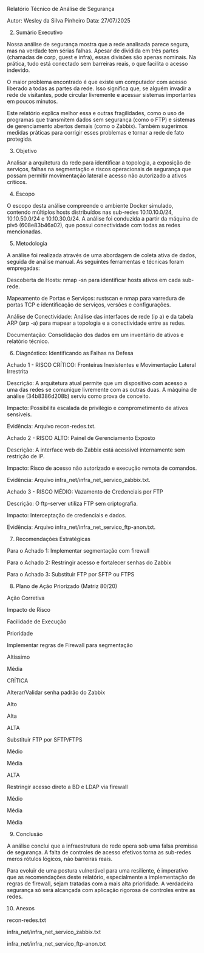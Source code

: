 Relatório Técnico de Análise de Segurança

Autor: Wesley da Silva Pinheiro
Data: 27/07/2025

2. Sumário Executivo

Nossa análise de segurança mostra que a rede analisada parece segura, mas na verdade tem sérias falhas. Apesar de dividida em três partes (chamadas de corp, guest e infra), essas divisões são apenas nominais. Na prática, tudo está conectado sem barreiras reais, o que facilita o acesso indevido.

O maior problema encontrado é que existe um computador com acesso liberado a todas as partes da rede. Isso significa que, se alguém invadir a rede de visitantes, pode circular livremente e acessar sistemas importantes em poucos minutos.

Este relatório explica melhor essa e outras fragilidades, como o uso de programas que transmitem dados sem segurança (como o FTP) e sistemas de gerenciamento abertos demais (como o Zabbix). Também sugerimos medidas práticas para corrigir esses problemas e tornar a rede de fato protegida.

3. Objetivo

Analisar a arquitetura da rede para identificar a topologia, a exposição de serviços, falhas na segmentação e riscos operacionais de segurança que possam permitir movimentação lateral e acesso não autorizado a ativos críticos.

4. Escopo

O escopo desta análise compreende o ambiente Docker simulado, contendo múltiplos hosts distribuídos nas sub-redes 10.10.10.0/24, 10.10.50.0/24 e 10.10.30.0/24. A análise foi conduzida a partir da máquina de pivô (608e83b46a02), que possui conectividade com todas as redes mencionadas.

5. Metodologia

A análise foi realizada através de uma abordagem de coleta ativa de dados, seguida de análise manual. As seguintes ferramentas e técnicas foram empregadas:

Descoberta de Hosts: nmap -sn para identificar hosts ativos em cada sub-rede.

Mapeamento de Portas e Serviços: rustscan e nmap para varredura de portas TCP e identificação de serviços, versões e configurações.

Análise de Conectividade: Análise das interfaces de rede (ip a) e da tabela ARP (arp -a) para mapear a topologia e a conectividade entre as redes.

Documentação: Consolidação dos dados em um inventário de ativos e relatório técnico.


6. Diagnóstico: Identificando as Falhas na Defesa

Achado 1 - RISCO CRÍTICO: Fronteiras Inexistentes e Movimentação Lateral Irrestrita

Descrição: A arquitetura atual permite que um dispositivo com acesso a uma das redes se comunique livremente com as outras duas. A máquina de análise (34b8386d208b) serviu como prova de conceito.

Impacto: Possibilita escalada de privilégio e comprometimento de ativos sensíveis.

Evidência: Arquivo recon-redes.txt.

Achado 2 - RISCO ALTO: Painel de Gerenciamento Exposto

Descrição: A interface web do Zabbix está acessível internamente sem restrição de IP.

Impacto: Risco de acesso não autorizado e execução remota de comandos.

Evidência: Arquivo infra_net/infra_net_servico_zabbix.txt.

Achado 3 - RISCO MÉDIO: Vazamento de Credenciais por FTP

Descrição: O ftp-server utiliza FTP sem criptografia.

Impacto: Interceptação de credenciais e dados.

Evidência: Arquivo infra_net/infra_net_servico_ftp-anon.txt.

7. Recomendações Estratégicas

Para o Achado 1: Implementar segmentação com firewall

Para o Achado 2: Restringir acesso e fortalecer senhas do Zabbix

Para o Achado 3: Substituir FTP por SFTP ou FTPS

8. Plano de Ação Priorizado (Matriz 80/20)

Ação Corretiva

Impacto de Risco

Facilidade de Execução

Prioridade

Implementar regras de Firewall para segmentação

Altíssimo

Média

CRÍTICA

Alterar/Validar senha padrão do Zabbix

Alto

Alta

ALTA

Substituir FTP por SFTP/FTPS

Médio

Média

ALTA

Restringir acesso direto a BD e LDAP via firewall

Médio

Média

Média

9. Conclusão

A análise conclui que a infraestrutura de rede opera sob uma falsa premissa de segurança. A falta de controles de acesso efetivos torna as sub-redes meros rótulos lógicos, não barreiras reais.

Para evoluir de uma postura vulnerável para uma resiliente, é imperativo que as recomendações deste relatório, especialmente a implementação de regras de firewall, sejam tratadas com a mais alta prioridade. A verdadeira segurança só será alcançada com aplicação rigorosa de controles entre as redes.

10. Anexos

recon-redes.txt

infra_net/infra_net_servico_zabbix.txt

infra_net/infra_net_servico_ftp-anon.txt


